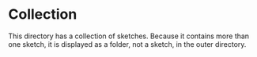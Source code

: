 # Collection

This directory has a collection of sketches. Because it contains more than one
sketch, it is displayed as a folder, not a sketch, in the outer directory.
